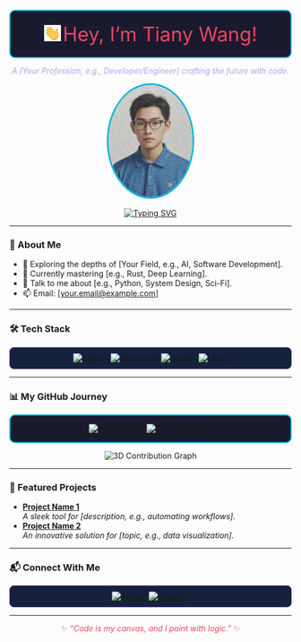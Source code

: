 
<p align="center" style="background-color: #1A1A2E; padding: 20px; border-radius: 10px; border: 2px solid #00B4D8;">
  <img src="https://github.com/TianyWang/TianyWang/blob/main/assets/wave_hand.gif" width="30" alt="Waving Hand"/> 
  <span style="font-size: 35px; color: #E94560;">Hey, I’m Tiany Wang!</span>
</p>

<p align="center" style="color: #A5A6F6;">
  <em>A [Your Profession, e.g., Developer/Engineer] crafting the future with code.</em>
</p>

<p align="center">
  <img src="https://github.com/TianyWang/TianyWang/blob/main/assets/avatar.png" width="150" style="border-radius: 50%; border: 3px solid #00B4D8;" alt="Your Avatar"/>
</p>

<p align="center">
  <a href="https://readme-typing-svg.demolab.com"><img src="https://readme-typing-svg.demolab.com?font=Fira+Code&size=20&color=00B4D8¢er=true&vCenter=true&width=450&lines=Developer;Problem+Solver;Tech+Enthusiast" alt="Typing SVG"/></a>
</p>

---

### 🚀 About Me
- 🔭 Exploring the depths of [Your Field, e.g., AI, Software Development].
- 🌱 Currently mastering [e.g., Rust, Deep Learning].
- 💬 Talk to me about [e.g., Python, System Design, Sci-Fi].
- 📫 Email: [your.email@example.com]

---

### 🛠️ Tech Stack
<p align="center" style="background-color: #16213E; padding: 10px; border-radius: 8px; border: 1px solid #533483;">
  <img src="https://img.shields.io/badge/Python-3776AB?style=for-the-badge&logo=python&logoColor=white" alt="Python"/>
  <img src="https://img.shields.io/badge/JavaScript-F7DF1E?style=for-the-badge&logo=javascript&logoColor=black" alt="JavaScript"/>
  <img src="https://img.shields.io/badge/Docker-2496ED?style=for-the-badge&logo=docker&logoColor=white" alt="Docker"/>
  <img src="https://img.shields.io/badge/Linux-FCC624?style=for-the-badge&logo=linux&logoColor=black" alt="Linux"/>
</p>

---

### 📊 My GitHub Journey
<p align="center" style="background-color: #1A1A2E; padding: 15px; border-radius: 10px; border: 2px solid #00B4D8;">
  <img src="https://github-readme-stats.vercel.app/api?username=yourusername&show_icons=true&theme=dracula&hide_border=true" alt="GitHub Stats"/>
  <img src="https://github-readme-stats.vercel.app/api/top-langs/?username=yourusername&layout=compact&theme=dracula&hide_border=true" alt="Top Languages"/>
</p>

<p align="center">
  <img src="https://github-profile-3d-contrib.vercel.app/api?username=yourusername" alt="3D Contribution Graph"/>
</p>

---

### 🌟 Featured Projects
- **[Project Name 1](https://github.com/yourusername/project1)**  
  *A sleek tool for [description, e.g., automating workflows].*
- **[Project Name 2](https://github.com/yourusername/project2)**  
  *An innovative solution for [topic, e.g., data visualization].*

---

### 📬 Connect With Me
<p align="center" style="background-color: #16213E; padding: 10px; border-radius: 8px; border: 1px solid #533483;">
  <a href="https://twitter.com/yourhandle"><img src="https://img.shields.io/badge/Twitter-1DA1F2?style=for-the-badge&logo=twitter&logoColor=white" alt="Twitter"/></a>
  <a href="https://linkedin.com/in/yourprofile"><img src="https://img.shields.io/badge/LinkedIn-0A66C2?style=for-the-badge&logo=linkedin&logoColor=white" alt="LinkedIn"/></a>
</p>

---

<p align="center" style="color: #E94560;">
  ✨ <em>“Code is my canvas, and I paint with logic.”</em> ✨
</p>
